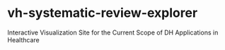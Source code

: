 # vh-systematic-review-explorer
Interactive Visualization Site for the Current Scope of DH Applications in Healthcare
